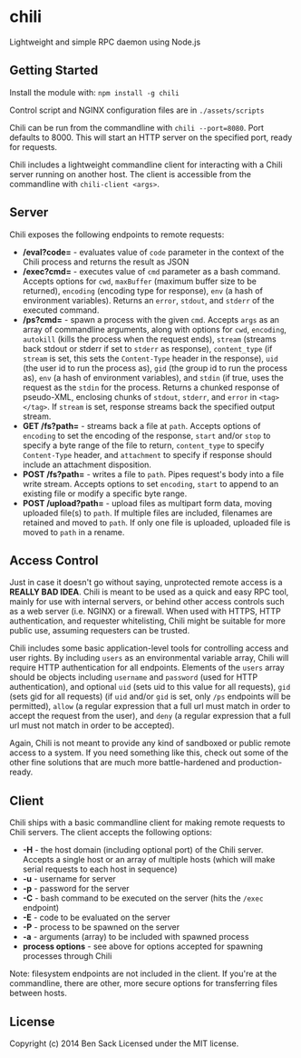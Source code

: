 # chili

Lightweight and simple RPC daemon using Node.js

## Getting Started
Install the module with: `npm install -g chili`

Control script and NGINX configuration files are in `./assets/scripts`

Chili can be run from the commandline with `chili --port=8080`. Port defaults to 8000. This will start an HTTP server on the specified port, ready for requests.

Chili includes a lightweight commandline client for interacting with a Chili server running on another host. The client is accessible from the commandline with `chili-client <args>`.

## Server
Chili exposes the following endpoints to remote requests:

* **/eval?code=** - evaluates value of `code` parameter in the context of the Chili process and returns the result as JSON
* **/exec?cmd=** - executes value of `cmd` parameter as a bash command. Accepts options for `cwd`, `maxBuffer` (maximum buffer size to be returned), `encoding` (encoding type for response), `env` (a hash of environment variables). Returns an `error`, `stdout`, and `stderr` of the executed command.
* **/ps?cmd=** - spawn a process with the given `cmd`. Accepts `args` as an array of commandline arguments, along with options for `cwd`, `encoding`, `autokill` (kills the process when the request ends), `stream` (streams back stdout or stderr if set to `stderr` as response), `content_type` (if `stream` is set, this sets the `Content-Type` header in the response), `uid` (the user id to run the process as), `gid` (the group id to run the process as), `env` (a hash of environment variables), and `stdin` (if true, uses the request as the `stdin` for the process. Returns a chunked response of pseudo-XML, enclosing chunks of `stdout`, `stderr`, and `error` in `<tag></tag>`. If `stream` is set, response streams back the specified output stream.
* **GET /fs?path=** - streams back a file at `path`. Accepts options of `encoding` to set the encoding of the response, `start` and/or `stop` to specify a byte range of the file to return, `content_type` to specify `Content-Type` header, and `attachment` to specify if response should include an attachment disposition.
* **POST /fs?path=** - writes a file to `path`. Pipes request's body into a file write stream. Accepts options to set `encoding`, `start` to append to an existing file or modify a specific byte range.
* **POST /upload?path=** - upload files as multipart form data, moving uploaded file(s) to `path`. If multiple files are included, filenames are retained and moved to `path`. If only one file is uploaded, uploaded file is moved to `path` in a rename.

## Access Control
Just in case it doesn't go without saying, unprotected remote access is a **REALLY BAD IDEA**. Chili is meant to be used as a quick and easy RPC tool, mainly for use with internal servers, or behind other access controls such as a web server (i.e. NGINX) or a firewall. When used with HTTPS, HTTP authentication, and requester whitelisting, Chili might be suitable for more public use, assuming requesters can be trusted.

Chili includes some basic application-level tools for controlling access and user rights. By including `users` as an environmental variable array, Chili will require HTTP authentication for all endpoints. Elements of the `users` array should be objects including `username` and `password` (used for HTTP authentication), and optional `uid` (sets uid to this value for all requests), `gid` (sets gid for all requests) (if `uid` and/or `gid` is set, only `/ps` endpoints will be permitted), `allow` (a regular expression that a full url must match in order to accept the request from the user), and `deny` (a regular expression that a full url must not match in order to be accepted).

Again, Chili is not meant to provide any kind of sandboxed or public remote access to a system. If you need something like this, check out some of the other fine solutions that are much more battle-hardened and production-ready.

## Client
Chili ships with a basic commandline client for making remote requests to Chili servers. The client accepts the following options:

* **-H** - the host domain (including optional port) of the Chili server. Accepts a single host or an array of multiple hosts (which will make serial requests to each host in sequence)
* **-u** - username for server
* **-p** - password for the server
* **-C** - bash command to be executed on the server (hits the `/exec` endpoint)
* **-E** - code to be evaluated on the server
* **-P** - process to be spawned on the server
* **-a** - arguments (array) to be included with spawned process
* **process options** - see above for options accepted for spawning processes through Chili

Note: filesystem endpoints are not included in the client. If you're at the commandline, there are other, more secure options for transferring files between hosts.

## License
Copyright (c) 2014 Ben Sack
Licensed under the MIT license.

